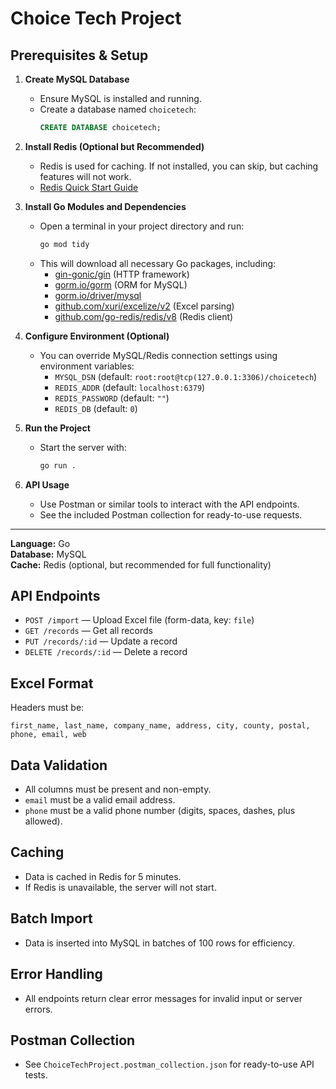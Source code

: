 # Choice Tech Project

## Prerequisites & Setup

1. **Create MySQL Database**
   - Ensure MySQL is installed and running.
   - Create a database named `choicetech`:
     ```sql
     CREATE DATABASE choicetech;
     ```

2. **Install Redis (Optional but Recommended)**
   - Redis is used for caching. If not installed, you can skip, but caching features will not work.
   - [Redis Quick Start Guide](https://redis.io/docs/getting-started/)

3. **Install Go Modules and Dependencies**
   - Open a terminal in your project directory and run:
     ```sh
     go mod tidy
     ```
   - This will download all necessary Go packages, including:
     - [gin-gonic/gin](https://github.com/gin-gonic/gin) (HTTP framework)
     - [gorm.io/gorm](https://gorm.io/) (ORM for MySQL)
     - [gorm.io/driver/mysql](https://gorm.io/docs/connecting_to_the_database.html#MySQL)
     - [github.com/xuri/excelize/v2](https://github.com/xuri/excelize) (Excel parsing)
     - [github.com/go-redis/redis/v8](https://github.com/go-redis/redis) (Redis client)

4. **Configure Environment (Optional)**
   - You can override MySQL/Redis connection settings using environment variables:
     - `MYSQL_DSN` (default: `root:root@tcp(127.0.0.1:3306)/choicetech`)
     - `REDIS_ADDR` (default: `localhost:6379`)
     - `REDIS_PASSWORD` (default: `""`)
     - `REDIS_DB` (default: `0`)

5. **Run the Project**
   - Start the server with:
     ```sh
     go run .
     ```

6. **API Usage**
   - Use Postman or similar tools to interact with the API endpoints.
   - See the included Postman collection for ready-to-use requests.

---

**Language:** Go  
**Database:** MySQL  
**Cache:** Redis (optional, but recommended for full functionality)

## API Endpoints

- `POST /import` — Upload Excel file (form-data, key: `file`)
- `GET /records` — Get all records
- `PUT /records/:id` — Update a record
- `DELETE /records/:id` — Delete a record

## Excel Format
Headers must be:
```
first_name, last_name, company_name, address, city, county, postal, phone, email, web
```

## Data Validation
- All columns must be present and non-empty.
- `email` must be a valid email address.
- `phone` must be a valid phone number (digits, spaces, dashes, plus allowed).

## Caching
- Data is cached in Redis for 5 minutes.
- If Redis is unavailable, the server will not start.

## Batch Import
- Data is inserted into MySQL in batches of 100 rows for efficiency.

## Error Handling
- All endpoints return clear error messages for invalid input or server errors.

## Postman Collection
- See `ChoiceTechProject.postman_collection.json` for ready-to-use API tests.
